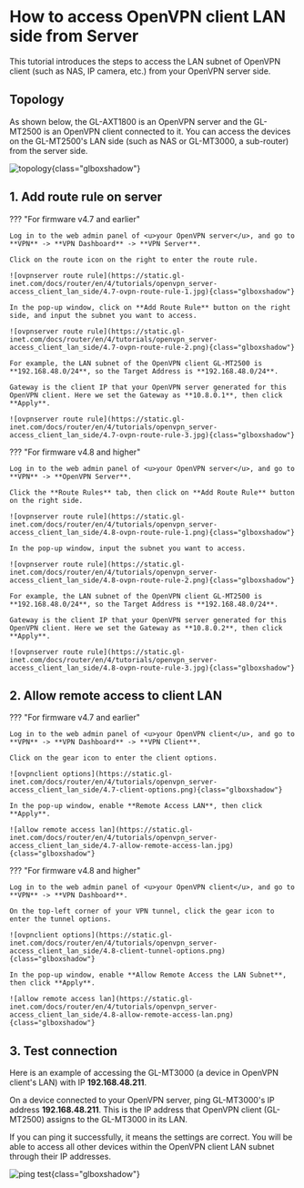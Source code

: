# How to access OpenVPN client LAN side from Server

This tutorial introduces the steps to access the LAN subnet of OpenVPN client (such as NAS, IP camera, etc.) from your OpenVPN server side.

## Topology

As shown below, the GL-AXT1800 is an OpenVPN server and the GL-MT2500 is an OpenVPN client connected to it. You can access the devices on the GL-MT2500's LAN side (such as NAS or GL-MT3000, a sub-router) from the server side.

![topology](https://static.gl-inet.com/docs/router/en/4/tutorials/openvpn_server-access_client_lan_side/ovpnlantop.jpg){class="glboxshadow"}

## 1. Add route rule on server

??? "For firmware v4.7 and earlier"

    Log in to the web admin panel of <u>your OpenVPN server</u>, and go to **VPN** -> **VPN Dashboard** -> **VPN Server**.

    Click on the route icon on the right to enter the route rule.

    ![ovpnserver route rule](https://static.gl-inet.com/docs/router/en/4/tutorials/openvpn_server-access_client_lan_side/4.7-ovpn-route-rule-1.jpg){class="glboxshadow"}

    In the pop-up window, click on **Add Route Rule** button on the right side, and input the subnet you want to access.

    ![ovpnserver route rule](https://static.gl-inet.com/docs/router/en/4/tutorials/openvpn_server-access_client_lan_side/4.7-ovpn-route-rule-2.png){class="glboxshadow"}

    For example, the LAN subnet of the OpenVPN client GL-MT2500 is **192.168.48.0/24**, so the Target Address is **192.168.48.0/24**. 
    
    Gateway is the client IP that your OpenVPN server generated for this OpenVPN client. Here we set the Gateway as **10.8.0.1**, then click **Apply**.

    ![ovpnserver route rule](https://static.gl-inet.com/docs/router/en/4/tutorials/openvpn_server-access_client_lan_side/4.7-ovpn-route-rule-3.jpg){class="glboxshadow"}

??? "For firmware v4.8 and higher"

    Log in to the web admin panel of <u>your OpenVPN server</u>, and go to **VPN** -> **OpenVPN Server**.

    Click the **Route Rules** tab, then click on **Add Route Rule** button on the right side.

    ![ovpnserver route rule](https://static.gl-inet.com/docs/router/en/4/tutorials/openvpn_server-access_client_lan_side/4.8-ovpn-route-rule-1.png){class="glboxshadow"}

    In the pop-up window, input the subnet you want to access.

    ![ovpnserver route rule](https://static.gl-inet.com/docs/router/en/4/tutorials/openvpn_server-access_client_lan_side/4.8-ovpn-route-rule-2.png){class="glboxshadow"}

    For example, the LAN subnet of the OpenVPN client GL-MT2500 is **192.168.48.0/24**, so the Target Address is **192.168.48.0/24**. 
    
    Gateway is the client IP that your OpenVPN server generated for this OpenVPN client. Here we set the Gateway as **10.8.0.2**, then click **Apply**.

    ![ovpnserver route rule](https://static.gl-inet.com/docs/router/en/4/tutorials/openvpn_server-access_client_lan_side/4.8-ovpn-route-rule-3.jpg){class="glboxshadow"}

## 2. Allow remote access to client LAN

??? "For firmware v4.7 and earlier"

    Log in to the web admin panel of <u>your OpenVPN client</u>, and go to **VPN** -> **VPN Dashboard** -> **VPN Client**.

    Click on the gear icon to enter the client options.

    ![ovpnclient options](https://static.gl-inet.com/docs/router/en/4/tutorials/openvpn_server-access_client_lan_side/4.7-client-options.png){class="glboxshadow"}

    In the pop-up window, enable **Remote Access LAN**, then click **Apply**.

    ![allow remote access lan](https://static.gl-inet.com/docs/router/en/4/tutorials/openvpn_server-access_client_lan_side/4.7-allow-remote-access-lan.jpg){class="glboxshadow"}

??? "For firmware v4.8 and higher"

    Log in to the web admin panel of <u>your OpenVPN client</u>, and go to **VPN** -> **VPN Dashboard**.

    On the top-left corner of your VPN tunnel, click the gear icon to enter the tunnel options.

    ![ovpnclient options](https://static.gl-inet.com/docs/router/en/4/tutorials/openvpn_server-access_client_lan_side/4.8-client-tunnel-options.png){class="glboxshadow"}

    In the pop-up window, enable **Allow Remote Access the LAN Subnet**, then click **Apply**.

    ![allow remote access lan](https://static.gl-inet.com/docs/router/en/4/tutorials/openvpn_server-access_client_lan_side/4.8-allow-remote-access-lan.png){class="glboxshadow"}

## 3. Test connection

Here is an example of accessing the GL-MT3000 (a device in OpenVPN client's LAN) with IP **192.168.48.211**.

On a device connected to your OpenVPN server, ping GL-MT3000's IP address **192.168.48.211**. This is the IP address that OpenVPN client (GL-MT2500) assigns to the GL-MT3000 in its LAN.

If you can ping it successfully, it means the settings are correct. You will be able to access all other devices within the OpenVPN client LAN subnet through their IP addresses.

![ping test](https://static.gl-inet.com/docs/router/en/4/tutorials/openvpn_server-access_client_lan_side/ping-test.jpg){class="glboxshadow"}